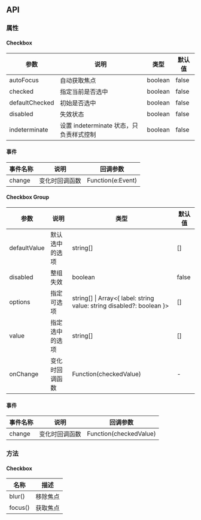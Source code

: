 ## API

### 属性

#### Checkbox

| 参数 | 说明 | 类型 | 默认值 |
| --- | --- | --- | --- |
| autoFocus | 自动获取焦点 | boolean | false |
| checked | 指定当前是否选中 | boolean | false |
| defaultChecked | 初始是否选中 | boolean | false |
| disabled | 失效状态 | boolean | false |
| indeterminate | 设置 indeterminate 状态，只负责样式控制 | boolean | false |


#### 事件
| 事件名称 | 说明 | 回调参数 |
| --- | --- | --- |
| change | 变化时回调函数 | Function(e:Event) | - |


#### Checkbox Group

| 参数 | 说明 | 类型 | 默认值 |
| --- | --- | --- | --- |
| defaultValue | 默认选中的选项 | string\[] | \[] |
| disabled | 整组失效 | boolean | false |
| options | 指定可选项 | string\[] \| Array&lt;{ label: string value: string disabled?: boolean }> | \[] |
| value | 指定选中的选项 | string\[] | \[] |
| onChange | 变化时回调函数 | Function(checkedValue) | - |

#### 事件
| 事件名称 | 说明 | 回调参数 |
| --- | --- | --- |
| change | 变化时回调函数 | Function(checkedValue) | - |

### 方法

#### Checkbox

| 名称 | 描述 |
| --- | --- |
| blur() | 移除焦点 |
| focus() | 获取焦点 |
